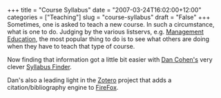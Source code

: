 +++
title = "Course Syllabus"
date = "2007-03-24T16:02:00+12:00"
categories = ["Teaching"]
slug = "course-syllabus"
draft = "False"
+++
Sometimes, one is asked to teach a new course. In such a
circumstance, what is one to do. Judging by the various listservs,
e.g. [Management
Education](http://aomlists.pace.edu/archives/MG-ED-DV.html), the most
popular thing to do is to see what others are doing when they have to
teach that type of course.

Now finding that information got a little bit easier
with [Dan Cohen's](http://www.dancohen.org/) very clever
[Syllabus Finder](https://web.archive.org/web/20090422144508/http://chnm.gmu.edu/tools/syllabi/).

Dan's also a leading light in the [Zotero](http://www.zotero.org/)
project that adds a citation/bibliography engine to
[FireFox](http://www.mozilla.com/en-US/firefox/).

